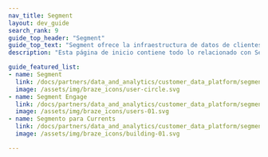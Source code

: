 ```yaml
---
nav_title: Segment
layout: dev_guide
search_rank: 9
guide_top_header: "Segment"
guide_top_text: "Segment ofrece la infraestructura de datos de clientes que ayuda a las empresas a priorizar a sus clientes por sobre todas las cosas. Con Segment, puedes recopilar, unificar y conectar tus datos propios de clientes con más de 200 herramientas, como el correo electrónico, la web, anuncios, puntos de venta y dispositivos móviles. Con Segment, puedes lograr una visión común de tus usuarios y activar tus propios datos para crear experiencias personalizadas, donde el cliente siempre sea lo primero."
description: "Esta página de inicio contiene todo lo relacionado con Segment, la plataforma de datos de clientes."

guide_featured_list:
- name: Segment
  link: /docs/partners/data_and_analytics/customer_data_platform/segment/segment/
  image: /assets/img/braze_icons/user-circle.svg
- name: Segment Engage
  link: /docs/partners/data_and_analytics/customer_data_platform/segment/segment_engage/
  image: /assets/img/braze_icons/users-01.svg
- name: Segmento para Currents
  link: /docs/partners/data_and_analytics/customer_data_platform/segment/segment_for_currents/
  image: /assets/img/braze_icons/building-01.svg

---
```

<br>
